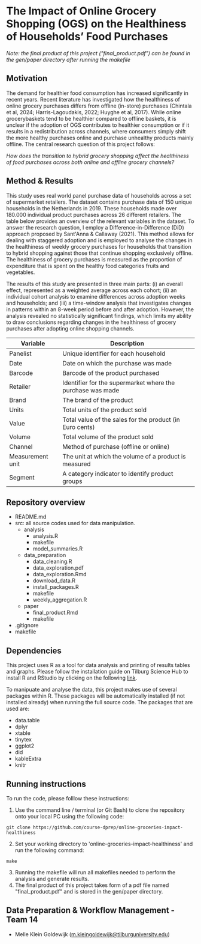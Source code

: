 # The Impact of Online Grocery Shopping (OGS) on the Healthiness of Households’ Food Purchases

*Note: the final product of this project ("final_product.pdf") can be found in the gen/paper directory after running the makefile* 
## Motivation

The demand for healthier food consumption has increased significantly in recent years. Recent literature has investigated how the healthiness of online grocery purchases differs from offline (in-store) purchases (Chintala et al, 2024; Harris-Lagoudakis, 2022; Huyghe et al, 2017).
While online grocerybaskets tend to be healthier compared to offline baskets, it is unclear if the adoption of OGS contributes to
healthier consumption or if it results in a redistribution across channels, where consumers simply shift the
more healthy purchases online and purchase unhealthy products mainly offline. The central research question of this project follows:

*How does the transition to hybrid grocery shopping affect the healthiness of food purchases across both online and offline grocery channels?*

## Method & Results

This study uses real world panel purchase data of households across a set of supermarket retailers. The dataset contains purchase data of 150 unique households in the Netherlands in 2019. These households made over 180.000 individual product purchases across 26 different retailers. 
The table below provides an overview of the relevant variables in the dataset. To answer the research question, I employ a Difference-in-Difference (DiD) approach proposed by Sant'Anna & Callaway (2021). This method allows for dealing with staggered adoption and is employed to analyse the changes in the healthiness of weekly grocery purchases for households that transition to
hybrid shopping against those that continue shopping exclusively offline. The healthiness of grocery purchases is measured as the proportion of expenditure that is spent on the healthy food categories fruits and vegetables.

The results of this study are presented in three main parts: (i) an overall effect, represented as a weighted average across each cohort; (ii) an individual cohort analysis to examine differences across adoption weeks and households; and (iii) a time-window analysis that investigates changes in patterns within an 8-week period before and after adoption. 
However, the analysis revealed no statistically significant findings, which limits my ability to draw conclusions regarding changes in the healthiness of grocery purchases after adopting online shopping channels.


| Variable            | Description                                                    |
|---------------------|----------------------------------------------------------------|
| Panelist            | Unique identifier for each household                           |
| Date		      | Date on which the purchase was made                            |
| Barcode             | Barcode of the product purchased                               |
| Retailer            | Identifier for the supermarket where the purchase was made     |
| Brand               | The brand of the product                                       |
| Units		      | Total units of the product sold                                |
| Value		      | Total value of the sales for the product (in Euro cents)       |
| Volume	      | Total volume of the product sold                               |
| Channel	      | Method of purchase (offline or online)                         |
| Measurement unit    | The unit at which the volume of a product is measured          |
| Segment             | A category indicator to identify product groups    	       |




## Repository overview
- README.md
- src:  all source codes used for data manipulation.
  * analysis
	* analysis.R
	* makefile
	* model_summaries.R
  * data_preparation
	* data_cleaning.R
	* data_exploration.pdf
	* data_exploration.Rmd
	* download_data.R
	* install_packages.R
	* makefile
	* weekly_aggregation.R
  * paper
	* final_product.Rmd
	* makefile
 - .gitignore
 - makefile


## Dependencies

This project uses R as a tool for data analysis and printing of results tables and graphs. Please follow the installation guide on Tilburg Science Hub to install R and RStudio by clicking on the following [link](https://tilburgsciencehub.com/topics/computer-setup/software-installation/rstudio/r/).

To manipuate and analyse the data, this project makes use of several packages within R. These packages will be automatically installed (if not installed already) when running the full source code. The packages that are used are:
* data.table
* dplyr
* xtable
* tinytex
* ggplot2
* did
* kableExtra
* knitr
  

## Running instructions
To run the code, please folllow these instructions:
1. Use the command line / terminal (or Git Bash) to clone the repository onto your local PC using the following code:

```
git clone https://github.com/course-dprep/online-groceries-impact-healthiness
```
2. Set your working directory to 'online-groceries-impact-healthiness' and run the following command:

```
make
```
3. Running the makefile will run all makefiles needed to perform the analysis and generate results.
4. The final product of this project takes form of a pdf file named "final_product.pdf" and is stored in the gen/paper directory.


## Data Preparation & Workflow Management - Team 14 
* Melle Klein Goldewijk (m.kleingoldewijk@tilburguniversity.edu)
